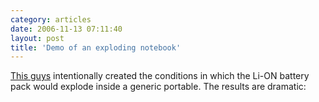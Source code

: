 ```yaml
---
category: articles
date: 2006-11-13 07:11:40
layout: post
title: 'Demo of an exploding notebook'
---
```


<p><a href="http://www.pcpitstop.com/pcsafety/">This guys</a> intentionally created the conditions in which the Li-ON battery pack would explode inside a generic portable. The results are dramatic:</p>

<iframe title="Demo of an exploding notebook" width="480" height="300" data-src="//www.youtube.com/embed/qmPm-YV9vdA" frameborder="0" allowfullscreen></iframe>
